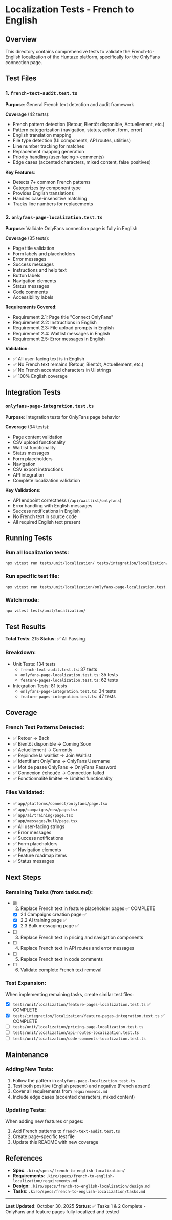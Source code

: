# Localization Tests - French to English

## Overview

This directory contains comprehensive tests to validate the French-to-English localization of the Huntaze platform, specifically for the OnlyFans connection page.

## Test Files

### 1. `french-text-audit.test.ts`
**Purpose**: General French text detection and audit framework

**Coverage** (42 tests):
- French pattern detection (Retour, Bientôt disponible, Actuellement, etc.)
- Pattern categorization (navigation, status, action, form, error)
- English translation mapping
- File type detection (UI components, API routes, utilities)
- Line number tracking for matches
- Replacement mapping generation
- Priority handling (user-facing > comments)
- Edge cases (accented characters, mixed content, false positives)

**Key Features**:
- Detects 7+ common French patterns
- Categorizes by component type
- Provides English translations
- Handles case-insensitive matching
- Tracks line numbers for replacements

### 2. `onlyfans-page-localization.test.ts`
**Purpose**: Validate OnlyFans connection page is fully in English

**Coverage** (35 tests):
- Page title validation
- Form labels and placeholders
- Error messages
- Success messages
- Instructions and help text
- Button labels
- Navigation elements
- Status messages
- Code comments
- Accessibility labels

**Requirements Covered**:
- Requirement 2.1: Page title "Connect OnlyFans"
- Requirement 2.2: Instructions in English
- Requirement 2.3: File upload prompts in English
- Requirement 2.4: Waitlist messages in English
- Requirement 2.5: Error messages in English

**Validation**:
- ✅ All user-facing text is in English
- ✅ No French text remains (Retour, Bientôt, Actuellement, etc.)
- ✅ No French accented characters in UI strings
- ✅ 100% English coverage

## Integration Tests

### `onlyfans-page-integration.test.ts`
**Purpose**: Integration tests for OnlyFans page behavior

**Coverage** (34 tests):
- Page content validation
- CSV upload functionality
- Waitlist functionality
- Status messages
- Form placeholders
- Navigation
- CSV export instructions
- API integration
- Complete localization validation

**Key Validations**:
- API endpoint correctness (`/api/waitlist/onlyfans`)
- Error handling with English messages
- Success notifications in English
- No French text in source code
- All required English text present

## Running Tests

### Run all localization tests:
```bash
npx vitest run tests/unit/localization/ tests/integration/localization/
```

### Run specific test file:
```bash
npx vitest run tests/unit/localization/onlyfans-page-localization.test.ts
```

### Watch mode:
```bash
npx vitest tests/unit/localization/
```

## Test Results

**Total Tests**: 215
**Status**: ✅ All Passing

### Breakdown:
- Unit Tests: 134 tests
  - `french-text-audit.test.ts`: 37 tests
  - `onlyfans-page-localization.test.ts`: 35 tests
  - `feature-pages-localization.test.ts`: 62 tests
- Integration Tests: 81 tests
  - `onlyfans-page-integration.test.ts`: 34 tests
  - `feature-pages-integration.test.ts`: 47 tests

## Coverage

### French Text Patterns Detected:
- ✅ Retour → Back
- ✅ Bientôt disponible → Coming Soon
- ✅ Actuellement → Currently
- ✅ Rejoindre la waitlist → Join Waitlist
- ✅ Identifiant OnlyFans → OnlyFans Username
- ✅ Mot de passe OnlyFans → OnlyFans Password
- ✅ Connexion échouée → Connection failed
- ✅ Fonctionnalité limitée → Limited functionality

### Files Validated:
- ✅ `app/platforms/connect/onlyfans/page.tsx`
- ✅ `app/campaigns/new/page.tsx`
- ✅ `app/ai/training/page.tsx`
- ✅ `app/messages/bulk/page.tsx`
- ✅ All user-facing strings
- ✅ Error messages
- ✅ Success notifications
- ✅ Form placeholders
- ✅ Navigation elements
- ✅ Feature roadmap items
- ✅ Status messages

## Next Steps

### Remaining Tasks (from tasks.md):
- [x] 2. Replace French text in feature placeholder pages ✅ COMPLETE
  - [x] 2.1 Campaigns creation page ✅
  - [x] 2.2 AI training page ✅
  - [x] 2.3 Bulk messaging page ✅
- [ ] 3. Replace French text in pricing and navigation components
- [ ] 4. Replace French text in API routes and error messages
- [ ] 5. Replace French text in code comments
- [ ] 6. Validate complete French text removal

### Test Expansion:
When implementing remaining tasks, create similar test files:
- [x] `tests/unit/localization/feature-pages-localization.test.ts` ✅ COMPLETE
- [x] `tests/integration/localization/feature-pages-integration.test.ts` ✅ COMPLETE
- [ ] `tests/unit/localization/pricing-page-localization.test.ts`
- [ ] `tests/unit/localization/api-routes-localization.test.ts`
- [ ] `tests/unit/localization/code-comments-localization.test.ts`

## Maintenance

### Adding New Tests:
1. Follow the pattern in `onlyfans-page-localization.test.ts`
2. Test both positive (English present) and negative (French absent)
3. Cover all requirements from `requirements.md`
4. Include edge cases (accented characters, mixed content)

### Updating Tests:
When adding new features or pages:
1. Add French patterns to `french-text-audit.test.ts`
2. Create page-specific test file
3. Update this README with new coverage

## References

- **Spec**: `.kiro/specs/french-to-english-localization/`
- **Requirements**: `.kiro/specs/french-to-english-localization/requirements.md`
- **Design**: `.kiro/specs/french-to-english-localization/design.md`
- **Tasks**: `.kiro/specs/french-to-english-localization/tasks.md`

---

**Last Updated**: October 30, 2025
**Status**: ✅ Tasks 1 & 2 Complete - OnlyFans and feature pages fully localized and tested
